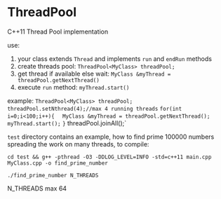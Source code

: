 # ThreadPool
C++11 Thread Pool implementation 

use:

1. your class extends `Thread` and implements `run` and `endRun` methods
2. create threads pool: `ThreadPool<MyClass> threadPool;`
3. get thread if available else wait: `MyClass &myThread = threadPool.getNextThread()`
4. execute `run` method: `myThread.start()`

example:
 `ThreadPool<MyClass> threadPool;`
  `threadPool.setNthread(4);//max 4 running threads`
  `for(int i=0;i<100;i++){`
  `  MyClass &myThread = threadPool.getNextThread();`
  `  myThread.start();`
  `}`
  threadPool.joinAll();`

`test` directory contains an example, how to find prime 100000 numbers spreading the work on many threads, to compile:

`cd test && g++ -pthread -O3 -DDLOG_LEVEL=INFO -std=c++11 main.cpp MyClass.cpp -o find_prime_number`

`./find_prime_number N_THREADS`

N_THREADS max 64

